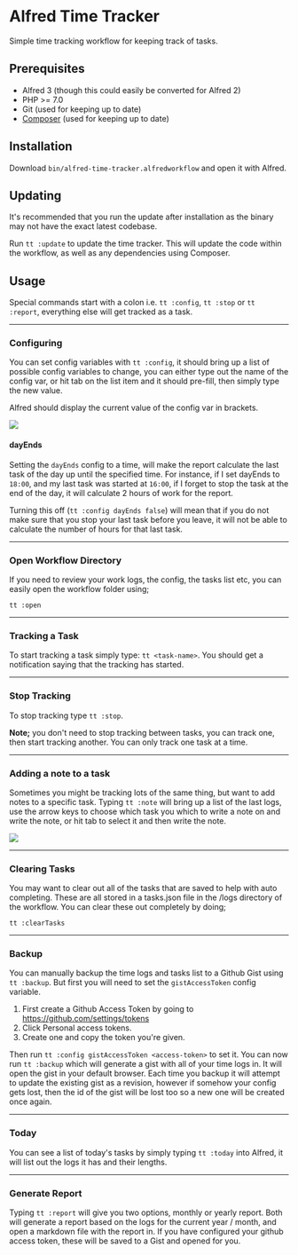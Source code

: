 # Alfred Time Tracker

Simple time tracking workflow for keeping track of tasks.

## Prerequisites
* Alfred 3 (though this could easily be converted for Alfred 2)
* PHP >= 7.0
* Git (used for keeping up to date)
* [Composer](https://getcomposer.org/) (used for keeping up to date)

## Installation

Download `bin/alfred-time-tracker.alfredworkflow` and open it with Alfred.

## Updating

It's recommended that you run the update after installation as the binary may not have the exact latest codebase.

Run `tt :update` to update the time tracker. This will update the code within the workflow, as well as any dependencies using Composer.

## Usage

Special commands start with a colon i.e. `tt :config`, `tt :stop` or `tt :report`, everything else will get tracked as a task.

---

### Configuring

You can set config variables with `tt :config`, it should bring up a list of possible config variables to change, you can either type out the name of the config var, or hit tab on the list item and it should pre-fill, then simply type the new value.

Alfred should display the current value of the config var in brackets.

![](http://c.dayjo.me/0D0Y0v3V0F0u/Image%202018-01-09%20at%2011.27.04%20am.png)

#### dayEnds
Setting the `dayEnds` config to a time, will make the report calculate the last task of the day up until the specified time. For instance, if I set dayEnds to `18:00`, and my last task was started at `16:00`, if I forget to stop the task at the end of the day, it will calculate 2 hours of work for the report.

Turning this off (`tt :config dayEnds false`) will mean that if you do not make sure that you stop your last task before you leave, it will not be able to calculate the number of hours for that last task.

---

### Open Workflow Directory
If you need to review your work logs, the config, the tasks list etc, you can easily open the workflow folder using;

`tt :open`

---

### Tracking a Task
To start tracking a task simply type: `tt <task-name>`. You should get a notification saying that the tracking has started.

---

### Stop Tracking
To stop tracking type `tt :stop`.

__Note;__ you don't need to stop tracking between tasks, you can track one, then start tracking another. You can only track one task at a time.

---

### Adding a note to a task
Sometimes you might be tracking lots of the same thing, but want to add notes to a specific task. Typing `tt :note` will bring up a list of the last logs, use the arrow keys to choose which task you which to write a note on and write the note, or hit tab to select it and then write the note.

![](http://c.dayjo.me/1j1v092a0s0z/Screen%20Recording%202018-01-05%20at%2002.38%20pm.gif)

---

### Clearing Tasks

You may want to clear out all of the tasks that are saved to help with auto completing. These are all stored in a tasks.json file in the /logs directory of the workflow. You can clear these out completely by doing;

```
tt :clearTasks
```

---

### Backup
You can manually backup the time logs and tasks list to a Github Gist using `tt :backup`. But first you will need to set the `gistAccessToken` config variable.

1. First create a Github Access Token by going to https://github.com/settings/tokens
2. Click Personal access tokens.
3. Create one and copy the token you're given.

Then run `tt :config gistAccessToken <access-token>` to set it. You can now run `tt :backup` which will generate a gist with all of your time logs in. It will open the gist in your default browser. Each time you backup it will attempt to update the existing gist as a revision, however if somehow your config gets lost, then the id of the gist will be lost too so a new one will be created once again.

---

### Today
You can see a list of today's tasks by simply typing `tt :today` into Alfred, it will list out the logs it has and their lengths.

---

### Generate Report
Typing `tt :report` will give you two options, monthly or yearly report. Both will generate a report based on the logs for the current year / month, and open a markdown file with the report in. If you have configured your github access token, these will be saved to a Gist and opened for you.